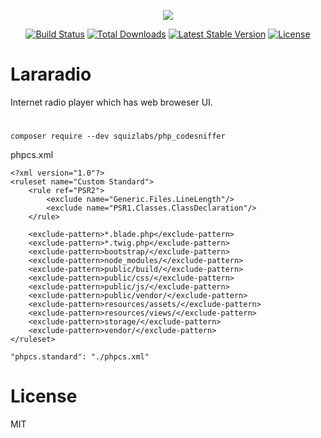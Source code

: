 <p align="center"><img src="https://laravel.com/assets/img/components/logo-laravel.svg"></p>

<p align="center">
<a href="https://travis-ci.org/laravel/framework"><img src="https://travis-ci.org/laravel/framework.svg" alt="Build Status"></a>
<a href="https://packagist.org/packages/laravel/framework"><img src="https://poser.pugx.org/laravel/framework/d/total.svg" alt="Total Downloads"></a>
<a href="https://packagist.org/packages/laravel/framework"><img src="https://poser.pugx.org/laravel/framework/v/stable.svg" alt="Latest Stable Version"></a>
<a href="https://packagist.org/packages/laravel/framework"><img src="https://poser.pugx.org/laravel/framework/license.svg" alt="License"></a>
</p>

# Lararadio

Internet radio player which has web broweser UI.

# 

```
composer require --dev squizlabs/php_codesniffer
```

phpcs.xml

```
<?xml version="1.0"?>
<ruleset name="Custom Standard">
    <rule ref="PSR2">
        <exclude name="Generic.Files.LineLength"/>
        <exclude name="PSR1.Classes.ClassDeclaration"/>
    </rule>

    <exclude-pattern>*.blade.php</exclude-pattern>
    <exclude-pattern>*.twig.php</exclude-pattern>
    <exclude-pattern>bootstrap/</exclude-pattern>
    <exclude-pattern>node_modules/</exclude-pattern>
    <exclude-pattern>public/build/</exclude-pattern>
    <exclude-pattern>public/css/</exclude-pattern>
    <exclude-pattern>public/js/</exclude-pattern>
    <exclude-pattern>public/vendor/</exclude-pattern>
    <exclude-pattern>resources/assets/</exclude-pattern>
    <exclude-pattern>resources/views/</exclude-pattern>
    <exclude-pattern>storage/</exclude-pattern>
    <exclude-pattern>vendor/</exclude-pattern>
</ruleset>
```

```
"phpcs.standard": "./phpcs.xml"
```

# License

MIT
